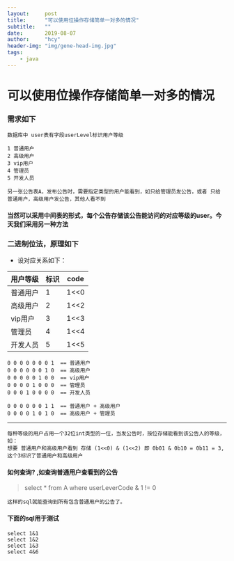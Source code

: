 ```yaml
---
layout:     post
title:      "可以使用位操作存储简单一对多的情况"
subtitle:   ""
date:       2019-08-07
author:     "hcy"
header-img: "img/gene-head-img.jpg"
tags:
    - java
---
```



# 可以使用位操作存储简单一对多的情况


### 需求如下

	数据库中 user表有字段userLevel标识用户等级
	
	1 普通用户
	2 高级用户
	3 vip用户
	4 管理员
	5 开发人员
	
	另一张公告表A，发布公告时，需要指定类型的用户能看到，如只给管理员发公告，或者 只给 普通用户，高级用户发公告，其他人看不到


#### 当然可以采用中间表的形式，每个公告存储该公告能访问的对应等级的user。今天我们采用另一种方法

### 二进制位法，原理如下


* 设对应关系如下：

用户等级|标识|code
-|-|-
普通用户|1| 1<<0
高级用户|2| 1<<2	
vip用户|3| 1<<3	
管理员|4| 1<<4	
开发人员|5| 1<<5	


	0 0 0 0 0 0 0 1  == 普通用户
	0 0 0 0 0 0 1 0  == 高级用户
	0 0 0 0 0 1 0 0  == vip用户
	0 0 0 0 1 0 0 0  == 管理员
	0 0 0 1 0 0 0 0  == 开发人员

	0 0 0 0 0 0 1 1  == 普通用户 + 高级用户
	0 0 0 0 1 0 1 0  == 高级用户 + 管理员

***

	每种等级的用户占用一个32位int类型的一位，当发公告时，按位存储能看到该公告人的等级，如：
	想要 普通用户和高级用户看到 存储 (1<<0) & (1<<2) 即 0b01 & 0b10 = 0b11 = 3,这个3标识了普通用户和高级用户


#### 如何查询? ,如查询普通用户查看到的公告
	
> select * from A where userLeverCode & 1 != 0

	这样的sql就能查询到所有包含普通用户的公告了。

#### 下面的sql用于测试

	select 1&1
	select 1&2
	select 1&3
	select 4&6